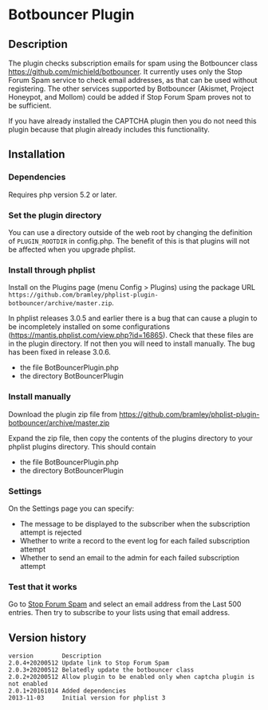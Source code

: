 # Botbouncer Plugin #

## Description ##

The plugin checks subscription emails for spam using the Botbouncer class <https://github.com/michield/botbouncer>.
It currently uses only the Stop Forum Spam service to check email addresses, as that can be used without registering.
The other services supported by Botbouncer (Akismet, Project Honeypot, and Mollom) could be added if Stop Forum Spam
proves not to be sufficient.

If you have already installed the CAPTCHA plugin then you do not need this plugin because that plugin already includes
this functionality.

## Installation ##

### Dependencies ###

Requires php version 5.2 or later.

### Set the plugin directory ###
You can use a directory outside of the web root by changing the definition of `PLUGIN_ROOTDIR` in config.php.
The benefit of this is that plugins will not be affected when you upgrade phplist.

### Install through phplist ###
Install on the Plugins page (menu Config > Plugins) using the package URL `https://github.com/bramley/phplist-plugin-botbouncer/archive/master.zip`.

In phplist releases 3.0.5 and earlier there is a bug that can cause a plugin to be incompletely installed on some configurations (<https://mantis.phplist.com/view.php?id=16865>).
Check that these files are in the plugin directory. If not then you will need to install manually. The bug has been fixed in release 3.0.6.

* the file BotBouncerPlugin.php
* the directory BotBouncerPlugin

### Install manually ###
Download the plugin zip file from <https://github.com/bramley/phplist-plugin-botbouncer/archive/master.zip>

Expand the zip file, then copy the contents of the plugins directory to your phplist plugins directory.
This should contain

* the file BotBouncerPlugin.php
* the directory BotBouncerPlugin

### Settings ###

On the Settings page you can specify:

* The message to be displayed to the subscriber when the subscription attempt is rejected
* Whether to write a record to the event log for each failed subscription attempt
* Whether to send an email to the admin for each failed subscription attempt

### Test that it works ###

Go to <a href="https://www.stopforumspam.com/stats#datatable" target="_blank">Stop Forum Spam</a> and select an email
address from the Last 500 entries. Then try to subscribe to your lists using that email address.

## Version history ##

    version        Description
    2.0.4+20200512 Update link to Stop Forum Spam
    2.0.3+20200512 Belatedly update the botbouncer class
    2.0.2+20200512 Allow plugin to be enabled only when captcha plugin is not enabled
    2.0.1+20161014 Added dependencies
    2013-11-03     Initial version for phplist 3
